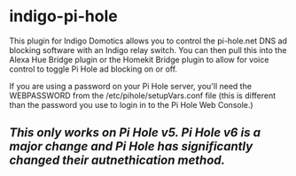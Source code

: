 # indigo-pi-hole
This plugin for Indigo Domotics allows you to control the pi-hole.net DNS ad blocking software with an Indigo relay switch.  You can then pull this into the Alexa Hue Bridge plugin or the Homekit Bridge plugin to allow for voice control to toggle Pi Hole ad blocking on or off.

If you are using a password on your Pi Hole server, you'll need the WEBPASSWORD from the /etc/pihole/setupVars.conf file (this is different than the password you use to login in to the Pi Hole Web Console.)

## *This only works on Pi Hole v5.  Pi Hole v6 is a major change and Pi Hole has significantly changed their autnethication method.*
